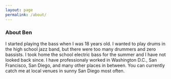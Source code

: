 ```yaml
---
layout: page
permalink: /about/
---
```


### About Ben
I started playing the bass when I was 18 years old. I wanted to play drums in the high school jazz band, but there were too many drummers and zero bassists. I took home the school electric bass for the summer and I have not looked back since. I have professionaly worked in Washington D.C., San Francisco, San Diego, and many other places in between. You can currently catch me at local venues in sunny San Diego most often.
